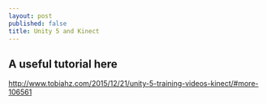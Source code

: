 ```yaml
---
layout: post
published: false
title: Unity 5 and Kinect
---
```

## A useful tutorial here

http://www.tobiahz.com/2015/12/21/unity-5-training-videos-kinect/#more-106561